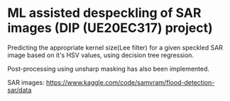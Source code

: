 # ML assisted despeckling of SAR images (DIP (UE20EC317) project)
Predicting the appropriate kernel size(Lee filter) for a given speckled SAR image based on it's HSV values, using decision tree regression.

Post-processing using unsharp masking has also been implemented. 

SAR images: https://www.kaggle.com/code/samvram/flood-detection-sar/data
